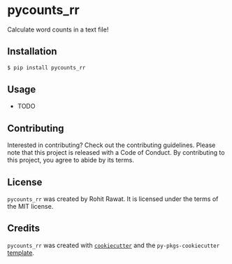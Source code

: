 # pycounts_rr

Calculate word counts in a text file!

## Installation

```bash
$ pip install pycounts_rr
```

## Usage

- TODO

## Contributing

Interested in contributing? Check out the contributing guidelines. Please note that this project is released with a Code of Conduct. By contributing to this project, you agree to abide by its terms.

## License

`pycounts_rr` was created by Rohit Rawat. It is licensed under the terms of the MIT license.

## Credits

`pycounts_rr` was created with [`cookiecutter`](https://cookiecutter.readthedocs.io/en/latest/) and the `py-pkgs-cookiecutter` [template](https://github.com/py-pkgs/py-pkgs-cookiecutter).
